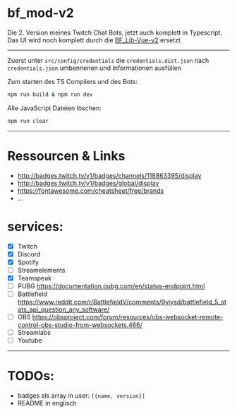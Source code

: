 # bf_mod-v2

Die 2. Version meines Twitch Chat Bots, jetzt auch komplett in Typescript.
Das UI wird noch komplett durch die [BF_Lib-Vue-v2](https://github.com/BF-Moritz/bf_lib-vue-v2) ersetzt.

---

Zuerst unter `src/config/credentials` die `credentials.dist.json` nach `credentials.json` umbennenen und Informationen ausfüllen

Zum starten des TS Compilers und des Bots:

```Bash
npm run build & npm run dev
```

Alle JavaScript Dateien löschen:

```Bash
npm run clear
```

---

# Ressourcen & Links

-   http://badges.twitch.tv/v1/badges/channels/118863395/display
-   http://badges.twitch.tv/v1/badges/global/display
-   https://fontawesome.com/cheatsheet/free/brands
-   ...

# services:

-   [x] Twitch
-   [x] Discord
-   [x] Spotify
-   [ ] Streamelements
-   [x] Teamspeak
-   [ ] PUBG https://documentation.pubg.com/en/status-endpoint.html
-   [ ] Battlefield https://www.reddit.com/r/BattlefieldV/comments/9yiysd/battlefield_5_stats_api_question_any_software/
-   [ ] OBS https://obsproject.com/forum/resources/obs-websocket-remote-control-obs-studio-from-websockets.466/
-   [ ] Streamlabs
-   [ ] Youtube

---

# TODOs:

-   badges als array in user: `[{name, version}]`
-   README in englisch
